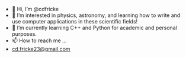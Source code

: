 - 👋 Hi, I’m @cdfricke
- 👀 I’m interested in physics, astronomy, and learning how to write and use computer applications in these scientific fields!
- 🌱 I’m currently learning C++ and Python for academic and personal purposes.
- 📫 How to reach me ...
-   cd.fricke23@gmail.com
